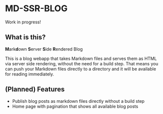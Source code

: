 # MD-SSR-BLOG

Work in progress!

## What is this?

**M**ark**d**own **S**erver **S**ide **R**endered Blog

This is a blog webapp that takes Markdown files and serves them as HTML via server side rendering, without the need for a build step. That means you can push your Markdown files directly to a directory and it will be available for reading immediately.

## (Planned) Features
- Publish blog posts as markdown files directly without a build step
- Home page with pagination that shows all available blog posts
